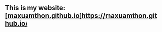 ## This is my website: [[maxuamthon.github.io]](https://maxuamthon.github.io/)https://maxuamthon.github.io/
